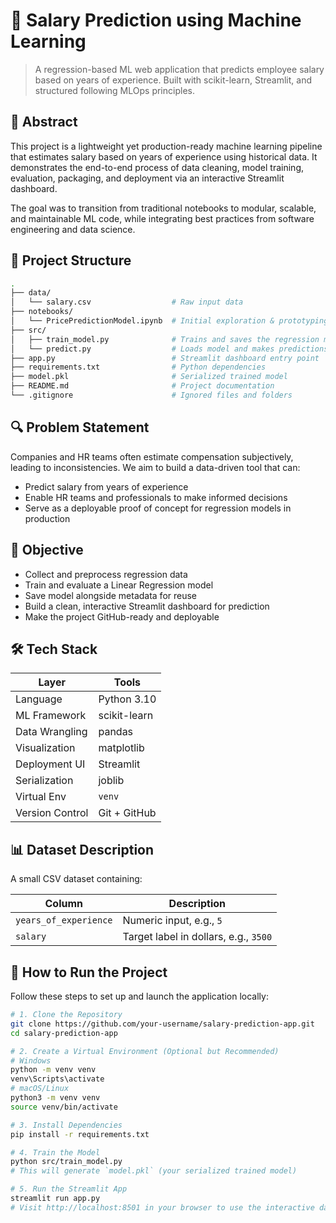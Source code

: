 # 📌 Salary Prediction using Machine Learning

> A regression-based ML web application that predicts employee salary based on years of experience. Built with scikit-learn, Streamlit, and structured following MLOps principles.

## 🧠 Abstract

This project is a lightweight yet production-ready machine learning pipeline that estimates salary based on years of experience using historical data. It demonstrates the end-to-end process of data cleaning, model training, evaluation, packaging, and deployment via an interactive Streamlit dashboard.

The goal was to transition from traditional notebooks to modular, scalable, and maintainable ML code, while integrating best practices from software engineering and data science.

## 📂 Project Structure

```bash
.
├── data/
│   └── salary.csv                  # Raw input data
├── notebooks/
│   └── PricePredictionModel.ipynb  # Initial exploration & prototyping
├── src/
│   ├── train_model.py              # Trains and saves the regression model
│   └── predict.py                  # Loads model and makes predictions
├── app.py                          # Streamlit dashboard entry point
├── requirements.txt                # Python dependencies
├── model.pkl                       # Serialized trained model
├── README.md                       # Project documentation
└── .gitignore                      # Ignored files and folders
```

## 🔍 Problem Statement

Companies and HR teams often estimate compensation subjectively, leading to inconsistencies. We aim to build a data-driven tool that can:

- Predict salary from years of experience
- Enable HR teams and professionals to make informed decisions
- Serve as a deployable proof of concept for regression models in production

## 🎯 Objective

- Collect and preprocess regression data
- Train and evaluate a Linear Regression model
- Save model alongside metadata for reuse
- Build a clean, interactive Streamlit dashboard for prediction
- Make the project GitHub-ready and deployable

## 🛠️ Tech Stack

| Layer | Tools |
|-------|-------|
| Language | Python 3.10 |
| ML Framework | scikit-learn |
| Data Wrangling | pandas |
| Visualization | matplotlib |
| Deployment UI | Streamlit |
| Serialization | joblib |
| Virtual Env | `venv` |
| Version Control | Git + GitHub |

## 📊 Dataset Description

A small CSV dataset containing:

| Column | Description |
|--------|-------------|
| `years_of_experience` | Numeric input, e.g., `5` |
| `salary` | Target label in dollars, e.g., `3500` |

## 🚀 How to Run the Project

Follow these steps to set up and launch the application locally:

```bash
# 1. Clone the Repository
git clone https://github.com/your-username/salary-prediction-app.git
cd salary-prediction-app

# 2. Create a Virtual Environment (Optional but Recommended)
# Windows
python -m venv venv
venv\Scripts\activate
# macOS/Linux
python3 -m venv venv
source venv/bin/activate

# 3. Install Dependencies
pip install -r requirements.txt

# 4. Train the Model
python src/train_model.py
# This will generate `model.pkl` (your serialized trained model)

# 5. Run the Streamlit App
streamlit run app.py
# Visit http://localhost:8501 in your browser to use the interactive dashboard
